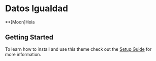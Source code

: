 # Datos Igualdad  
 
**[Moon]Hola


## Getting Started

To learn how to install and use this theme check out the [Setup Guide](https://taylantatli.github.io/Moon/moon-theme/) for more information.
